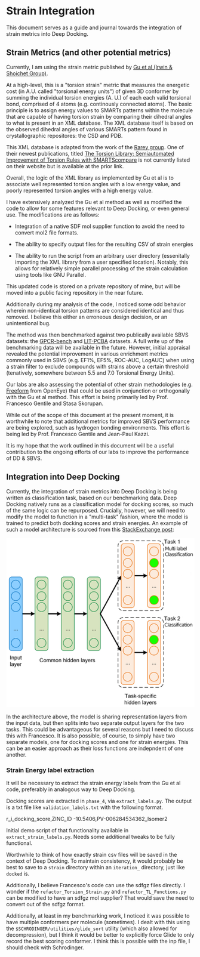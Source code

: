 # Strain Integration 

This document serves as a guide and journal towards the integration of strain metrics into Deep Docking. 

## Strain Metrics (and other potential metrics)

Currently, I am using the strain metric published by [Gu et al (Irwin & Shoichet Group)](https://pubs.acs.org/doi/10.1021/acs.jcim.1c00368). 

At a high-level, this is a "torsion strain" metric that measures the energetic cost (in A.U. called "torsional energy units") of given 3D conformer by summing the individual torsion energies (A. U.) of each each valid torsional bond, comprised of 4 atoms (e.g. continously connected atoms). The basic principle is to assign energy values to SMARTs patterns within the molecule that are capable of having torsion strain by comparing their dihedral angles to what is present in an XML database. The XML database itself is based on the observed dihedral angles of various SMARTs pattern found in crystallographic repositores: the CSD and PDB.

This XML database is adapted from the work of the [Rarey group](https://www.zbh.uni-hamburg.de/en/forschung/amd/datasets/torsion-library.html). One of their newest publications, titled [The Torsion Library: Semiautomated Improvement of Torsion Rules with SMARTScompare](https://pubs.acs.org/doi/full/10.1021/acs.jcim.2c00043) is not currently listed on their website but is available at the prior link.

Overall, the logic of the XML library as implemented by Gu et al is to associate well represented torsion angles with a low energy value, and poorly represented torsion angles with a high energy value. 

I have extensively analyzed the Gu et al method as well as modified the code to allow for some features relevant to Deep Docking, or even general use. The modifications are as follows:

* Integration of a native SDF mol supplier function to avoid the need to convert mol2 file formats. 

* The ability to specify output files for the resulting CSV of strain energies

* The ability to run the script from an arbitrary user directory (essenitally importing the XML library from a user specified location). Notably, this allows for relatively simple parallel processing of the strain calculation using tools like GNU Parallel. 

This updated code is stored on a private repository of mine, but will be moved into a public facing repository in the near future. 

Additionally during my analysis of the code, I noticed some odd behavior wherein non-identical torsion patterns are considered identical and thus removed. I believe this either an erroneous design decision, or an unintentional bug. 

The method was then benchmarked against two publically available SBVS datasets: the [GPCR-bench](https://pubs.acs.org/doi/full/10.1021/acs.jcim.5b00660) and [LIT-PCBA](https://pubs.acs.org/doi/10.1021/acs.jcim.0c00155) datasets. A full write up of the benchmarking data will be available in the future. However, initial appraisal revealed the potential improvement in various enrichment metrics commonly used in SBVS (e.g. EF1%, EF5%, ROC-AUC, LogAUC) when using a strain filter to exclude compounds with strains above a certain threshold (tenatively, somewhere between 5.5 and 7.0 Torsional Energy Units). 

Our labs are also assessing the potential of other strain methodologies (e.g. [Freeform](https://docs.eyesopen.com/applications/szybki/theory/freeform_theory.html) from OpenEye) that could be used in conjunction or orthogonally with the Gu et al method. This effort is being primarily led by Prof. Francesco Gentile and Stasa Skorupan. 

While out of the scope of this document at the present moment, it is worthwhile to note that additional metrics for improved SBVS performance are being explored, such as hydrogen bonding environments. This effort is being led by Prof. Francesco Gentile and Jean-Paul Kazzi. 

It is my hope that the work outlined in this document will be a useful contribution to the ongoing efforts of our labs to improve the performance of DD & SBVS. 

## Integration into Deep Docking

Currently, the integration of strain metrics into Deep Docking is being written as classification task, based on our benchmarking data. Deep Docking natively runs as a classification model for docking scores, so much of the same logic can be repurposed. Crucially, however, we will need to modify the model to function in a "multi-task" fashion, where the model is trained to predict both docking scores and strain energies. An example of such a model architecture is sourced from this [StackExchange post](https://ai.stackexchange.com/questions/34785/what-is-the-difference-between-multi-label-and-multi-task-classification):

![Multi-Task Model Architecture](.StrainIntegrationImages/Multitask_classification_stackexchange.png)

In the architecture above, the model is sharing representation layers from the input data, but then splits into two separate output layers for the two tasks. This could be advantageous for several reasons but I need to discuss this with Francesco. It is also possible, of course, to simply have two separate models, one for docking scores and one for strain energies. This can be an easier approach as their loss functions are indepndent of one another. 

### Strain Energy label extraction 

It will be necessary to extract the strain energy labels from the Gu et al code, preferably in analogous way to Deep Docking. 

Docking scores are extracted in `phase_4`, via `extract_labels.py`. The output is a txt file like `validation_labels.txt` with the following format. 

r_i_docking_score,ZINC_ID
-10.5406,PV-006284534362_Isomer2

Initial demo script of that functionality available in `extract_strain_labels.py`. Needs some additional tweaks to be fully functional. 

Worthwhile to think of how exactly strain csv files will be saved in the context of Deep Docking. To maintain consistency, it would probably be best to save to a `strain` directory within an `iteration_` directory, just like `docked` is. 

Additionally, I believe Francesco's code can use the sdfgz files directly. I wonder if the `refactor_Torsion_Strain.py` and `refactor_TL_Functions.py` can be modified to have an sdfgz mol supplier? That would save the need to convert out of the sdfgz format. 

Additionally, at least in my benchmarking work, I noticed it was possible to have multiple conformers per molecule (sometimes). I dealt with this using the `$SCHRODINGER/utilities/glide_sort` utility (which also allowed for decompression), but I think it would be better to explicitly force Glide to only record the best scoring conformer. I think this is possible with the inp file, I should check with Schrodinger. 